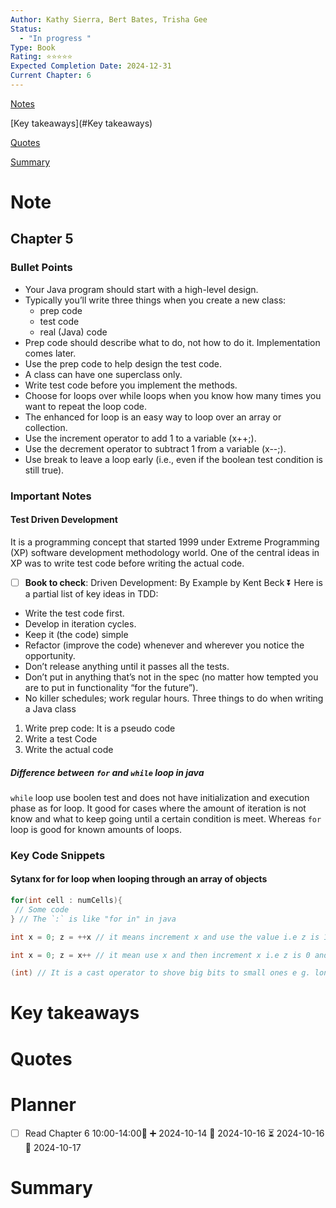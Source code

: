 ```yaml
---
Author: Kathy Sierra, Bert Bates, Trisha Gee
Status:
  - "In progress "
Type: Book
Rating: ⭐⭐⭐⭐⭐
Expected Completion Date: 2024-12-31
Current Chapter: 6
---
```



[Notes](#Notes)

[Key takeaways](#Key takeaways)

[Quotes](#Quotes)

[Summary](#Summary)

# Note

## Chapter 5
### Bullet Points
- Your Java program should start with a high-level design.
- Typically you’ll write three things when you create a new class: 
  -  prep code  
  - test code  
  - real (Java) code 
- Prep code should describe what to do, not how to do it. Implementation comes later.
- Use the prep code to help design the test code.
- A class can have one superclass only.
- Write test code before you implement the methods.
- Choose for loops over while loops when you know how many times you want to repeat the loop code.
- The enhanced for loop is an easy way to loop over an array or collection.
- Use the increment operator to add 1 to a variable (x++;).
- Use the decrement operator to subtract 1 from a variable (x--;).
- Use break to leave a loop early (i.e., even if the boolean test condition is still true).
### Important Notes
####  Test Driven Development 
It is a programming concept that started 1999 under Extreme Programming (XP) software development methodology world. One of the central ideas in XP was to write test code before writing the actual code. 
- [ ]  **Book to check**: Driven Development: By Example by Kent Beck ⏬
Here is a partial list of key ideas in TDD:
- Write the test code first.
- Develop in iteration cycles.
- Keep it (the code) simple
- Refactor (improve the code) whenever and wherever you notice the opportunity.
- Don’t release anything until it passes all the tests.
- Don’t put in anything that’s not in the spec (no matter how tempted you are to put in functionality “for the future”).
- No killer schedules; work regular hours.
Three things to do when writing a Java class
1. Write prep code: It is a pseudo code 
2. Write a test Code
3. Write the actual code 
##### Difference between `for` and `while` loop in java
`while` loop use boolen test and does not have initialization and execution phase as for loop. It good for cases where the amount of iteration is not know and what to keep going until a certain condition is meet. Whereas `for` loop is good for known amounts of loops.
### Key Code Snippets
#### Sytanx for for loop when looping through an array of objects 
```java
for(int cell : numCells){
 // Some code
} // The `:` is like "for in" in java
```

```java
int x = 0; z = ++x // it means increment x and use the value i.e z is 1 and x is 1

int x = 0; z = x++ // it mean use x and then increment x i.e z is 0 and x is 1

(int) // It is a cast operator to shove big bits to small ones e g. long to int
```
# Key takeaways

# Quotes

# Planner
- [ ] Read Chapter 6 10:00-14:00🔽 ➕ 2024-10-14 🛫 2024-10-16 ⏳ 2024-10-16 📅 2024-10-17
# Summary